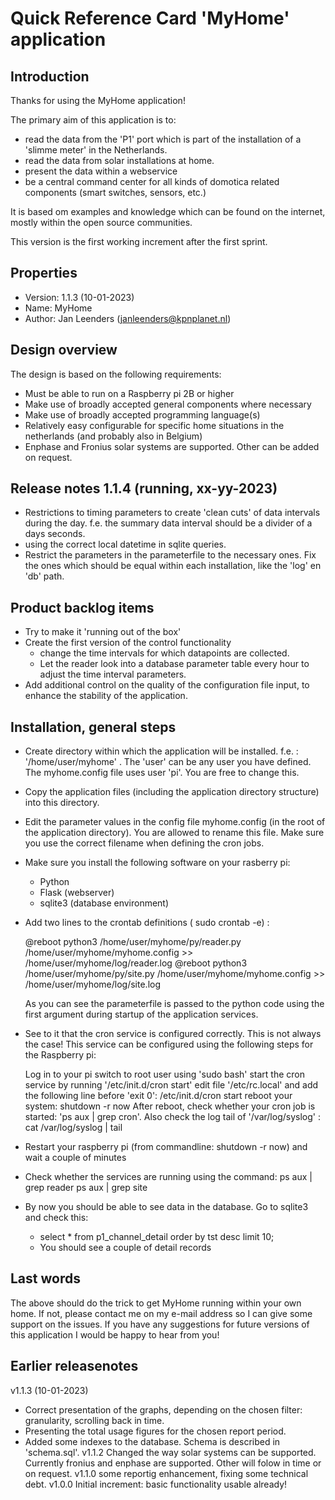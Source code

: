 Quick Reference Card 'MyHome' application
=========================================

Introduction
------------
Thanks for using the MyHome application!

The primary aim of this application is to:
- read the data from the 'P1' port which is part of the installation of a 'slimme meter' in the Netherlands.
- read the data from solar installations at home.
- present the data within a webservice
- be a central command center for all kinds of domotica related components (smart switches, sensors, etc.)

It is based om examples and knowledge which can be found on the internet, mostly within the open source communities.

This version is the first working increment after the first sprint. 

Properties
----------
- Version: 1.1.3 (10-01-2023)
- Name: MyHome
- Author: Jan Leenders (janleenders@kpnplanet.nl)

Design overview
---------------
The design is based on the following requirements:
- Must be able to run on a Raspberry pi 2B or higher
- Make use of broadly accepted general components where necessary
- Make use of broadly accepted programming language(s)
- Relatively easy configurable for specific home situations in the netherlands (and probably also in Belgium)
- Enphase and Fronius solar systems are supported. Other can be added on request.
 
Release notes 1.1.4 (running, xx-yy-2023)
--------------------------------
- Restrictions to timing parameters to create 'clean cuts' of data intervals during the day. f.e. the summary data interval should be a divider of 
  a days seconds. 
- using the correct local datetime in sqlite queries.
- Restrict the parameters in the parameterfile to the necessary ones. Fix the ones which should be equal within each installation, like the 'log' en 'db' path.

Product backlog items
---------------------
- Try to make it 'running out of the box'
- Create the first version of the control functionality
  - change the time intervals for which datapoints are collected.
  - Let the reader look into a database parameter table every hour to adjust the time interval parameters.
- Add additional control on the quality of the configuration file input, to enhance the stability of the application. 

Installation, general steps
---------------------------
- Create  directory  within which the application will be installed. f.e. : '/home/user/myhome' .
  The 'user' can be any user you have defined. The myhome.config file uses user 'pi'. You are free to change this. 
- Copy the application files (including the application directory structure) into this directory.
- Edit the parameter values in the config file myhome.config (in the root of the application directory). You are allowed to rename this file. Make sure you use the correct filename when defining the cron jobs.
- Make sure you install the following software on your rasberry pi:
	- Python
	- Flask (webserver)
	- sqlite3 (database environment)

- Add two lines to the crontab definitions ( sudo crontab -e) :

	@reboot python3 /home/user/myhome/py/reader.py /home/user/myhome/myhome.config >> /home/user/myhome/log/reader.log
	@reboot python3 /home/user/myhome/py/site.py /home/user/myhome/myhome.config >> /home/user/myhome/log/site.log

  As you can see the parameterfile is passed to the python code using the first argument during startup of the application services. 

- See to it that the cron service is configured correctly. This is not always the case! This service can be configured using the following steps for the Raspberry pi:

	Log in to your pi
	switch to root user using 'sudo bash'
	start the cron service by running '/etc/init.d/cron start'
	edit file '/etc/rc.local' and add the following line before 'exit 0':
		/etc/init.d/cron start
	reboot your system: shutdown -r now
	After reboot, check whether your cron job is started: 'ps aux | grep cron'.
	Also check the log tail of '/var/log/syslog' : cat /var/log/syslog | tail
 
- Restart your raspberry pi (from commandline: shutdown -r now) and wait a couple of minutes

- Check whether the services are running using the command: 
	ps aux | grep reader
	ps aux | grep site
	

- By now you should be able to see data in the database. Go to sqlite3 <database name> and check this:
	- select * from p1_channel_detail order by tst desc limit 10;
	- You should see a couple of detail records

Last words
----------
The above should do the trick to get MyHome running within your own home. If not, please contact me on my e-mail address so I can give some support on the issues.
If you have any suggestions for future versions of this application I would be happy to hear from you!

Earlier releasenotes
--------------------
v1.1.3 (10-01-2023)
- Correct presentation of the graphs, depending on the chosen filter: granularity, scrolling back in time. 
- Presenting the total usage figures for the chosen report period.
- Added some indexes to the database. Schema is described in 'schema.sql'. 
v1.1.2 Changed the way solar systems can be supported. Currently fronius and enphase are supported. Other will folow in time or on request.
v1.1.0 some reportig enhancement, fixing some technical debt.
v1.0.0 Initial increment: basic functionality usable already!

